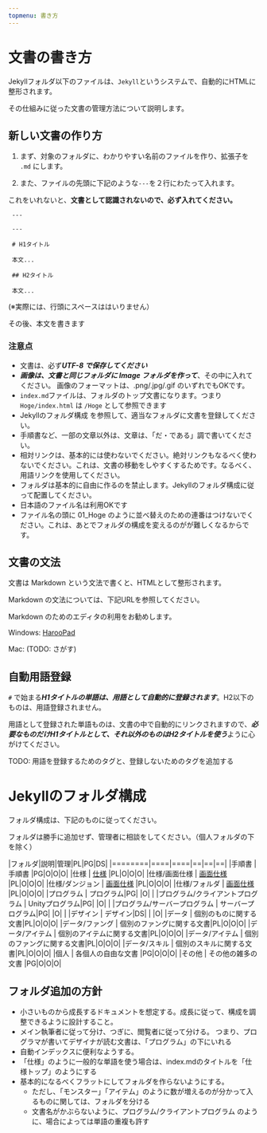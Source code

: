 ```yaml
---
topmenu: 書き方
---
```


# 文書の書き方

Jekyllフォルダ以下のファイルは、`Jekyll`というシステムで、自動的にHTMLに整形されます。

その仕組みに従った文書の管理方法について説明します。

## 新しい文書の作り方

1. まず、対象のフォルダに、わかりやすい名前のファイルを作り、拡張子を `.md` にします。

2. また、ファイルの先頭に下記のような`---`を２行にわたって入れます。

これをいれないと、**文書として認識されないので、必ず入れてください。**

```
 ---

 ---
	
 # H1タイトル

 本文...
	
 ## H2タイトル

 本文...
```
(※実際には、行頭にスペースははいりません）

その後、本文を書きます


### 注意点

- 文書は、必ず***UTF-8 で保存してください***
- ***画像は、文書と同じフォルダに Image フォルダを作って***、その中に入れてください。
  画像のフォーマットは、.png/.jpg/.gif のいずれでもOKです。
- `index.md`ファイルは、フォルダのトップ文書になります。つまり `Hoge/index.html` は `/Hoge` として参照できます
- Jekyllのフォルダ構成 を参照して、適当なフォルダに文書を登録してください。
- 手順書など、一部の文章以外は、文章は、「だ・である」調で書いてください。
- 相対リンクは、基本的には使わないでください。絶対リンクもなるべく使わないでください。これは、文書の移動をしやすくするためです。なるべく、用語リンクを使用してください。
- フォルダは基本的に自由に作るのを禁止します。Jekyllのフォルダ構成に従って配置してください。
- 日本語のファイル名は利用OKです
- ファイル名の頭に 01_Hoge のように並べ替えのための連番はつけないでください。これは、あとでフォルダの構成を変えるのがが難しくなるからです。


## 文書の文法

文書は Markdown という文法で書くと、HTMLとして整形されます。

Markdown の文法については、下記URLを参照してください。

Markdown のためのエディタの利用をお勧めします。

Windows: [HarooPad](http://qiita.com/shohei909/items/f33a6cace1c83bf36c8a)

Mac: (TODO: さがす)


## 自動用語登録

`#` で始まる***H1タイトルの単語は、用語として自動的に登録されます***。H2以下のものは、用語登録されません。

用語として登録された単語ものは、文書の中で自動的にリンクされますので、***必要なものだけH1タイトルとして、それ以外のものはH2タイトルを使う***ように心がけてください。

TODO: 用語を登録するためのタグと、登録しないためのタグを追加する



# Jekyllのフォルダ構成

フォルダ構成は、下記のものに従ってください。

フォルダは勝手に追加せず、管理者に相談をしてください。（個人フォルダの下を除く）

|フォルダ|説明|管理|PL|PG|DS|
|========|====|====|==|==|==|
|手順書   | 手順書 |PG|O|O|O|
|仕様    | [仕様](/仕様) |PL|O|O|O|
|仕様/画面仕様    | [画面仕様](/画面仕様) |PL|O|O|O|
|仕様/ダンジョン    | [画面仕様](/画面仕様) |PL|O|O|O|
|仕様/フォルダ    | [画面仕様](/画面仕様) |PL|O|O|O|
|プログラム | プログラム|PG| |O| |
|プログラム/クライアントプログラム | Unityプログラム|PG| |O| |
|プログラム/サーバープログラム | サーバープログラム|PG| |O| |
|デザイン  | デザイン|DS| | |O|
|データ | 個別のものに関する文書|PL|O|O|O|
|データ/ファング  | 個別のファングに関する文書|PL|O|O|O|
|データ/アイテム  | 個別のアイテムに関する文書|PL|O|O|O|
|データ/アイテム  | 個別のファングに関する文書|PL|O|O|O|
|データ/スキル  | 個別のスキルに関する文書|PL|O|O|O|
|個人  | 各個人の自由な文書 |PG|O|O|O|
|その他  | その他の雑多の文書 |PG|O|O|O|

## フォルダ追加の方針

- 小さいものから成長するドキュメントを想定する。成長に従って、構成を調整できるように設計すること。
- メイン執筆者に従って分け、つぎに、閲覧者に従って分ける。
  つまり、プログラマが書いてデザイナが読む文書は、「プログラム」の下にいれる
- 自動インデックスに便利なようする。
- 「仕様」のように一般的な単語を使う場合は、index.mdのタイトルを「仕様トップ」のようにする
- 基本的になるべくフラットにしてフォルダを作らないようにする。
  - ただし、「モンスター」「アイテム」のように数が増えるのが分かって入るものに関しては、フォルダを分ける
  - 文書名がかぶらないように、プログラム/クライアントプログラム のように、場合によっては単語の重複も許す

